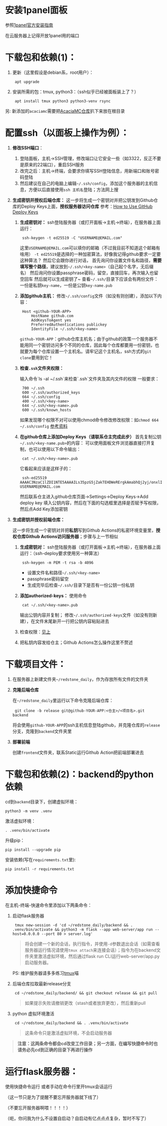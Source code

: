 # 安装1panel面板

参照[1panel官方安装指南](https://1panel.cn/docs/installation/online_installation/)

在云服务器上记得开放1panel用的端口

# 下载包和依赖(1)：

1. 更新（这里假设是debian系，root用户）：

		apt upgrade

2. 安装所需的包：tmux, python3：（ssh似乎已经被面板装上了？）

		apt install tmux python3 python3-venv rsync

另: 新添加的`acaciamc`需要把[AcaciaMC仓库](https://github.com/CBerJun/AcaciaMC/tree/master)扒下来放在根目录

# 配置ssh（以面板上操作为例）：

1. **修改SSH端口**：
	1. 登陆面板，主机->SSH管理，修改端口让它安全一些（如3322，反正不要是原来的22端口），重启SSH服务
	2. 改完之后：主机->终端，会要求你填写SSH登陆信息，用新端口和账号密码登陆
	3. 然后建议在自己的电脑上编辑`~/.ssh/config`，添加这个服务器的主机信息，方便以后直接使用`ssh 主机名`登陆；方法网上搜

2. **生成密钥并授权后端仓库：**
	这一步将生成一个密钥对并把公钥发到Github仓库的Deploy Keys上面，**授权服务器访问仓库**
	参考：[How to Use GitHub Deploy Keys](https://dylancastillo.co/how-to-use-github-deploy-keys/)
	
	1. **生成密钥对：**
		ssh登陆服务器（或打开面板->主机->终端），在服务器上面运行：
		
			ssh-keygen -t ed25519 -C "USERNAME@EMAIL.com"
		
		这里`USERNAME@EMAIL.com`可以填你的邮箱（不过我目前不知道这个邮箱有啥用）
		`-t ed25519`是选择的一种加密算法，好像我记得github要求一定要这种算法？
		然后它会跟你进行对话，
		首先询问你设置文件名和路径，**需要填写整个路径**，建议放到`~/.ssh/<key-name>`（自己起个名字，无后缀名）
		然后询问你设置passphrase密码，留空，直接回车，再次输入也留空回车
		然后就可以生成密钥了~
		查看`~/.ssh/`目录下应该会有两份文件：一份是私钥`key-name`，一份是公钥`key-name.pub`
	
	2. **添加github主机：**
		修改`~/.ssh/config`文件（如没有则创建），添加以下内容：
		
			Host <github-YOUR-APP>
				HostName github.com 
				AddKeysToAgent yes 
				PreferredAuthentications publickey 
				IdentityFile ~/.ssh/<key-name>
		
		`github-YOUR-APP`：github仓库主机名；由于github的政策一个服务器不能用同一个密钥访问多个不同的仓库，因此每个仓库都要用一份密钥，也就要为每个仓库设置一个主机名。请牢记这个主机名，ssh方式的`git clone`要用到它！
		
	3. **检查`.ssh`文件夹权限：**
		<p id="ssh-permissions"></p>
		输入命令`ls -al ~/.ssh`来检查`.ssh`文件夹及其内文件的权限
		一般要求：
		
			700 ~/.ssh
			600 ~/.ssh/authorized_keys
			664 ~/.ssh/config
			400 ~/.ssh/<key-name>
			644 ~/.ssh/<key-name>.pub
			600 ~/.ssh/known_hosts
		
		如果发现哪个权限不对可以使用chmod命令修改修改权限：如`chmod 664 ~/.ssh/config`
		[参考资料](https://jensknipper.de/blog/fix-ssh-folder-file-permissions/)
		
	4. **在github仓库上添加Deploy Keys（请联系仓主完成此步）**
		首先复制公钥`~/.ssh/<key-name.pub>`的内容：
		可以使用面板文件浏览器直接打开复制，也可以使用以下命令输出：
		
			cat ~/.ssh/<key-name>.pub
		
		它看起来应该是这样子的：
		
			ssh-ed25519 AAAAC3NzaC1lZDI1NTE5AAAAILs35pzG5jZakTEHDWeRErgkAmabhQj2yj/onxlIQgli USERNAME@EMAIL.com
		
		然后联系仓主进入github仓库页面->Settings->Deploy Keys->Add deploy key
		填入公钥内容，然后在下面的勾选框里选择是否赋予写权限，然后点Add Key添加密钥
	
3. **生成密钥并授权前端仓库：**

	这一步将生成一个密钥对并把**私钥**写到Github Actions的私密环境变量里，**授权仓库Github Actions访问服务器**；步骤与上一节相似

	1. **生成密钥对：**
		ssh登陆服务器（或打开面板->主机->终端），在服务器上面运行：（ssh-deploy要求使用另一种算法）
		
			ssh-keygen -m PEM -t rsa -b 4096
		
		- 设置文件名和路径`~/.ssh/<key-name>`
		- passphrase密码留空
		- 生成完毕后检查`~/.ssh/`目录下是否有一份公钥一份私钥

	2. **添加authorized-keys：**
		使用命令
		
			cat ~/.ssh/<key-name>.pub
		
		输出公钥内容并复制；
		修改`~/.ssh/authorized-keys`文件（如没有则新建），在文件末尾新开一行把公钥内容粘贴进去
		
	3. 检查权限：[见上](#ssh-permissions)
	4. 把私钥内容发给仓主；Github Actions怎么操作这里不赘述

			
# 下载项目文件：

1. 在服务器上新建文件夹`~/redstone_daily`，作为存放所有文件的文件夹

2. **克隆后端仓库**
	
	在`~/redstone_daily`里运行以下命令克隆后端仓库：
	
		git clone -b release git@github-YOUR-APP:<仓主>/<项目名>.git backend
	
	将会使用`github-YOUR-APP`的ssh主机信息登陆github，并克隆仓库的`release`分支，克隆到`backend`文件夹里
	
3. **部署前端**

	创建`frontend`文件夹，联系Static运行Github Action把前端部署进去


# 下载包和依赖(2)：backend的python依赖

cd到`backend`目录下，创建虚拟环境：

	python3 -m venv .venv

激活虚拟环境：

	. .venv/bin/activate

升级pip：

	pip install --upgrade pip

安装依赖(写在`requirements.txt`里):

	pip install -r requirements.txt


	
# 添加快捷命令

在主机-终端-快速命令里添加以下两条命令：

1. 启动flask服务器

		tmux new-session -d 'cd ~/redstone_daily/backend && . .venv/bin/activate && python3 -m flask --app web-server/app run --host=0.0.0.0 --port 80 > server.log'

	> 将会创建一个新的会话，执行指令，并使用`-d`参数退出会话（如需查看服务器运行情况请使用`tmux attach`来连接会话）；指令为在backend文件夹里激活虚拟环境，然后通过flask run CLI运行web-server/app.py启动服务器。

	PS: 维护服务器请多多练习[tmux](https://www.ruanyifeng.com/blog/2019/10/tmux.html)喵

2. 后端仓库拉取最新release分支

		cd ~/redstone_daily/backend/ && git checkout release && git pull

	> 如果提示失败请撤销更改（stash或者放弃更改），然后重新pull

3. python 虚拟环境激活

		cd ~/redstone_daily/backend && . .venv/bin/activate

	> 这条命令只是激活虚拟环境，不会启动服务器

> **注意：这两条命令都会cd改变工作目录；另一方面，在编写快捷命令时也请务必先cd到正确的目录下再进行操作**

# 运行flask服务器：

使用快捷命令运行 或者手动在命令行里开tmux会话运行

（这一节只是为了提醒不要忘开服务器就下线了）

（不要忘开服务器啊喂！！！！）

（呃，你问我为什么不设置自启动？自启动有亿点点点复杂，暂时不写了）
